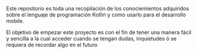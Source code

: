Este repositorio es toda una recopilación de los conociemientos adquiridos sobre el lenguaje 
de programación Kotlin y como usarlo para el desarrollo mobile. 

El objetivo de empezar este proyecto es con el fin de tener una manera
fácil y sencilla a la cual acceder cuando se tengan dudas, inquietudes 
ó se requiera de recordar algo en el futuro
